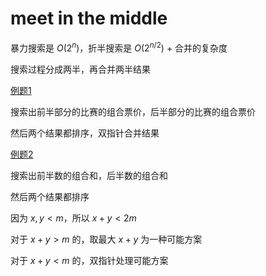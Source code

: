 # meet in the middle
暴力搜索是 $O(2^n)$，折半搜索是 $O(2^{n/2})$ + 合并的复杂度

搜索过程分成两半，再合并两半结果

[例题1](https://www.luogu.com.cn/problem/P4799)

搜索出前半部分的比赛的组合票价，后半部分的比赛的组合票价

然后两个结果都排序，双指针合并结果

[例题2](https://codeforces.com/contest/888/problem/E)

搜索出前半数的组合和，后半数的组合和

然后两个结果都排序

因为 $x,y<m$，所以 $x+y<2m$

对于 $x+y>m$ 的，取最大 $x+y$ 为一种可能方案

对于 $x+y<m$ 的，双指针处理可能方案